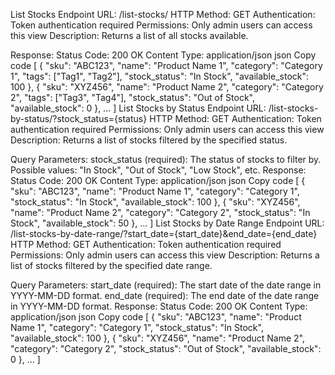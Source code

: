 List Stocks Endpoint
URL: /list-stocks/
HTTP Method: GET
Authentication: Token authentication required
Permissions: Only admin users can access this view
Description:
Returns a list of all stocks available.

Response:
Status Code: 200 OK
Content Type: application/json
json
Copy code
[
    {
        "sku": "ABC123",
        "name": "Product Name 1",
        "category": "Category 1",
        "tags": ["Tag1", "Tag2"],
        "stock_status": "In Stock",
        "available_stock": 100
    },
    {
        "sku": "XYZ456",
        "name": "Product Name 2",
        "category": "Category 2",
        "tags": ["Tag3", "Tag4"],
        "stock_status": "Out of Stock",
        "available_stock": 0
    },
    ...
]
List Stocks by Status Endpoint
URL: /list-stocks-by-status/?stock_status={status}
HTTP Method: GET
Authentication: Token authentication required
Permissions: Only admin users can access this view
Description:
Returns a list of stocks filtered by the specified status.

Query Parameters:
stock_status (required): The status of stocks to filter by. Possible values: "In Stock", "Out of Stock", "Low Stock", etc.
Response:
Status Code: 200 OK
Content Type: application/json
json
Copy code
[
    {
        "sku": "ABC123",
        "name": "Product Name 1",
        "category": "Category 1",
        "stock_status": "In Stock",
        "available_stock": 100
    },
    {
        "sku": "XYZ456",
        "name": "Product Name 2",
        "category": "Category 2",
        "stock_status": "In Stock",
        "available_stock": 50
    },
    ...
]
List Stocks by Date Range Endpoint
URL: /list-stocks-by-date-range/?start_date={start_date}&end_date={end_date}
HTTP Method: GET
Authentication: Token authentication required
Permissions: Only admin users can access this view
Description:
Returns a list of stocks filtered by the specified date range.

Query Parameters:
start_date (required): The start date of the date range in YYYY-MM-DD format.
end_date (required): The end date of the date range in YYYY-MM-DD format.
Response:
Status Code: 200 OK
Content Type: application/json
json
Copy code
[
    {
        "sku": "ABC123",
        "name": "Product Name 1",
        "category": "Category 1",
        "stock_status": "In Stock",
        "available_stock": 100
    },
    {
        "sku": "XYZ456",
        "name": "Product Name 2",
        "category": "Category 2",
        "stock_status": "Out of Stock",
        "available_stock": 0
    },
    ...
]
